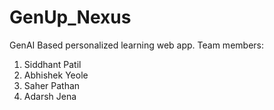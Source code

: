 # GenUp_Nexus

GenAI Based personalized learning web app.
Team members:
1. Siddhant Patil
2. Abhishek Yeole
3. Saher Pathan
4. Adarsh Jena
